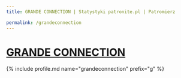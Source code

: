 ```yaml
---
title: GRANDE CONNECTION | Statystyki patronite.pl | Patromierz

permalink: /grandeconnection
---
```


# [GRANDE CONNECTION](https://patronite.pl/grandeconnection)

{% include profile.md name="grandeconnection" prefix="g" %}
